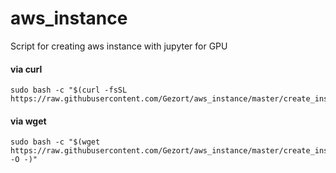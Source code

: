 # aws_instance
Script for creating aws instance with jupyter for GPU

#### via curl

```shell
sudo bash -c "$(curl -fsSL https://raw.githubusercontent.com/Gezort/aws_instance/master/create_instance.sh)"
```

#### via wget

```shell
sudo bash -c "$(wget https://raw.githubusercontent.com/Gezort/aws_instance/master/create_instance.sh -O -)"
```
